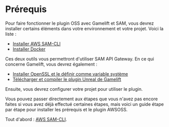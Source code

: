 # Prérequis

Pour faire fonctionner le plugin OSS avec Gamelift et SAM, vous devrez installer certains éléments dans votre environnement et votre projet. Voici la liste :

- [Installer AWS SAM-CLI](Install_AWS_SAM-CLI.md)
- [Installer Docker](Install_Docker.md)

Ces deux outils vous permettront d'utiliser SAM API Gateway. En ce qui concerne Gamelift, vous devrez également :

- [Installer OpenSSL et le définir comme variable système](Install_OpenSSL.md)
- [Télécharger et compiler le plugin Unreal de Gamelift](Install_GameliftSDK_UE_Plugin.md)

Ensuite, vous devrez configurer votre projet pour utiliser le plugin.

Vous pouvez passer directement aux étapes que vous n'avez pas encore faites si vous avez déjà effectué certaines étapes, mais voici un guide étape par étape pour installer les prérequis et le plugin AWSOSS.

Tout d'abord : [AWS SAM-CLI](Install_AWS_SAM-CLI.md).
